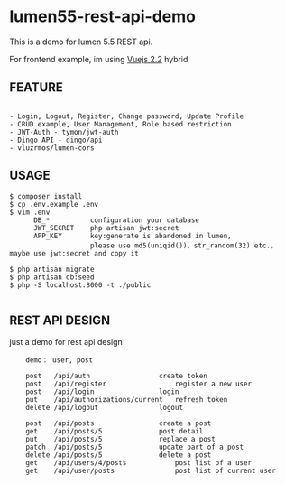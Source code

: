 # lumen55-rest-api-demo

This is a demo for lumen 5.5 REST api. 

For frontend example, im using [Vuejs 2.2](https://github.com/chrissetyawan/vuejs2-hybrid/) hybrid

## FEATURE

```

- Login, Logout, Register, Change password, Update Profile
- CRUD example, User Management, Role based restriction
- JWT-Auth - tymon/jwt-auth
- Dingo API - dingo/api
- vluzrmos/lumen-cors

```


## USAGE

```
$ composer install
$ cp .env.example .env
$ vim .env
      DB_*          configuration your database
      JWT_SECRET    php artisan jwt:secret
      APP_KEY       key:generate is abandoned in lumen, 
                    please use md5(uniqid())，str_random(32) etc.，maybe use jwt:secret and copy it

$ php artisan migrate
$ php artisan db:seed
$ php -S localhost:8000 -t ./public


```
## REST API DESIGN

just a demo for rest api design

```
    demo： user, post
    
    post   /api/auth              	 create token
    post   /api/register              	 register a new user
    post   /api/login              	 login
    put    /api/authorizations/current   refresh token
    delete /api/logout            	 logout
    
    post   /api/posts              	 create a post
    get    /api/posts/5            	 post detail
    put    /api/posts/5            	 replace a post
    patch  /api/posts/5            	 update part of a post
    delete /api/posts/5            	 delete a post
    get    /api/users/4/posts            post list of a user
    get    /api/user/posts               post list of current user
```


